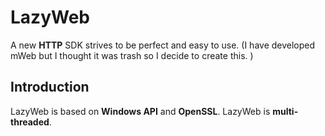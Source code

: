 # LazyWeb
A new **HTTP** SDK strives to be perfect and easy to use. (I have developed mWeb but I thought it was trash so I decide to create this. )

## Introduction
LazyWeb is based on **Windows API** and **OpenSSL**. LazyWeb is **multi-threaded**.

